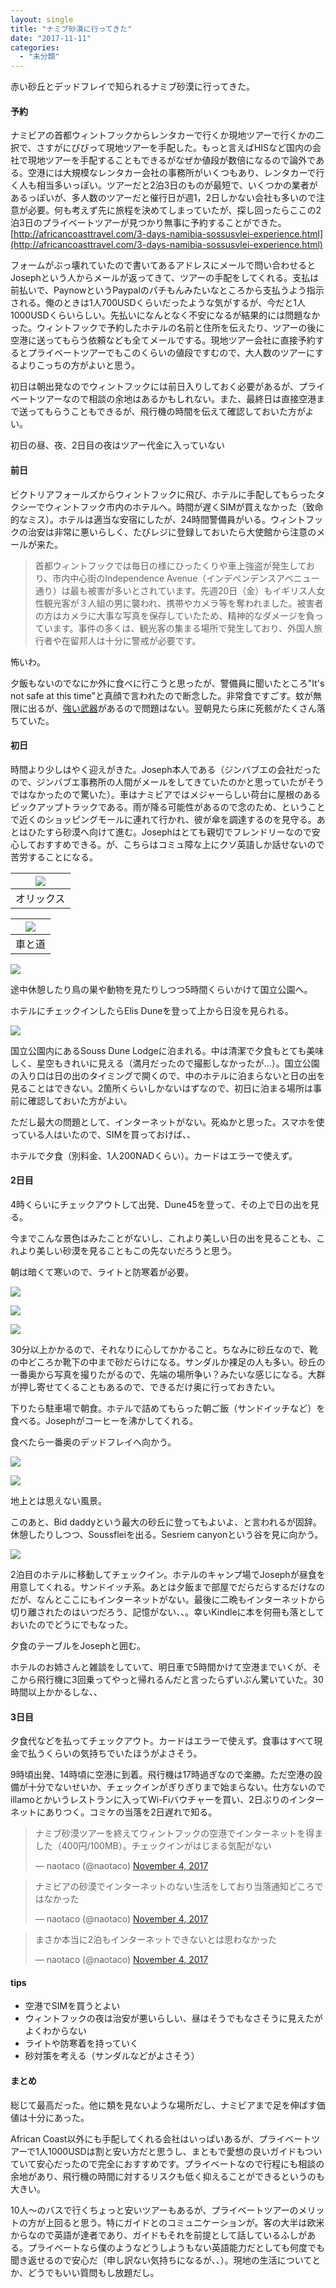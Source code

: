 ```yaml
---
layout: single
title: "ナミブ砂漠に行ってきた"
date: "2017-11-11"
categories: 
  - "未分類"
---
```


赤い砂丘とデッドフレイで知られるナミブ砂漠に行ってきた。

#### 予約

ナミビアの首都ウィントフックからレンタカーで行くか現地ツアーで行くかの二択で、さすがにびびって現地ツアーを手配した。もっと言えばHISなど国内の会社で現地ツアーを手配することもできるがなぜか値段が数倍になるので論外である。空港には大規模なレンタカー会社の事務所がいくつもあり、レンタカーで行く人も相当多いっぽい。ツアーだと2泊3日のものが最短で、いくつかの業者があるっぽいが、多人数のツアーだと催行日が週1，2日しかない会社も多いので注意が必要。何も考えず先に旅程を決めてしまっていたが、探し回ったらここの2泊3日のプライベートツアーが見つかり無事に予約することができた。 [http://africancoasttravel.com/3-days-namibia-sossusvlei-experience.html](http://africancoasttravel.com/3-days-namibia-sossusvlei-experience.html)

フォームがぶっ壊れていたので書いてあるアドレスにメールで問い合わせるとJosephという人からメールが返ってきて、ツアーの手配をしてくれる。支払は前払いで、PaynowというPaypalのパチもんみたいなところから支払うよう指示される。俺のときは1人700USDくらいだったような気がするが、今だと1人1000USDくらいらしい。先払いになんとなく不安になるが結果的には問題なかった。ウィントフックで予約したホテルの名前と住所を伝えたり、ツアーの後に空港に送ってもらう依頼なども全てメールでする。現地ツアー会社に直接予約するとプライベートツアーでもこのくらいの値段ですむので、大人数のツアーにするよりこっちの方がよいと思う。

初日は朝出発なのでウィントフックには前日入りしておく必要があるが、プライベートツアーなので相談の余地はあるかもしれない。また、最終日は直接空港まで送ってもらうこともできるが、飛行機の時間を伝えて確認しておいた方がよい。

初日の昼、夜、2日目の夜はツアー代金に入っていない

#### 前日

ビクトリアフォールズからウィントフックに飛び、ホテルに手配してもらったタクシーでウィントフック市内のホテルへ。時間が遅くSIMが買えなかった（致命的なミス）。ホテルは適当な安宿にしたが、24時間警備員がいる。ウィントフックの治安は非常に悪いらしく、たびレジに登録しておいたら大使館から注意のメールが来た。

> 首都ウィントフックでは毎日の様にひったくりや車上強盗が発生しており、市内中心街のIndependence Avenue（インデペンデンスアベニュー通り）は最も被害が多いとされています。先週20日（金）もイギリス人女性観光客が３人組の男に襲われ、携帯やカメラ等を奪われました。被害者の方はカメラに大事な写真を保存していたため、精神的なダメージを負っています。事件の多くは、観光客の集まる場所で発生しており、外国人旅行者や在留邦人は十分に警戒が必要です。

怖いわ。

夕飯もないのでなにか外に食べに行こうと思ったが、警備員に聞いたところ"It's not safe at this time"と真顔で言われたので断念した。非常食ですごす。蚊が無限に出るが、[強い武器](https://blog.naotaco.com/archives/1770)があるので問題はない。翌朝見たら床に死骸がたくさん落ちていた。

#### 初日

時間より少しはやく迎えがきた。Joseph本人である（ジンバブエの会社だったので、ジンバブエ事務所の人間がメールをしてきていたのかと思っていたがそうではなかったので驚いた）。車はナミビアではメジャーらしい荷台に屋根のあるピックアップトラックである。雨が降る可能性があるので念のため、ということで近くのショッピングモールに連れて行かれ、彼が傘を調達するのを見守る。あとはひたすら砂漠へ向けて進む。Josephはとても親切でフレンドリーなので安心しておすすめできる。が、こちらはコミュ障な上にクソ英語しか話せないので苦労することになる。

| ![](https://blog.naotaco.com/assets/images/posts/2017/11/DSC07855-400x267.jpg) |
|:--:|
|  オリックス |

| ![](https://blog.naotaco.com/assets/images/posts/2017/11/DSC07192-2-400x267.jpg) |
|:--:|
|  車と道 |

[![](https://blog.naotaco.com/assets/images/posts/2017/11/DSC07204-400x267.jpg)](https://blog.naotaco.com/assets/images/posts/2017/11/DSC07204.jpg)

途中休憩したり鳥の巣や動物を見たりしつつ5時間くらいかけて国立公園へ。

ホテルにチェックインしたらElis Duneを登って上から日没を見られる。

[![](https://blog.naotaco.com/assets/images/posts/2017/11/DSC07298-400x267.jpg)](https://blog.naotaco.com/assets/images/posts/2017/11/DSC07298.jpg)

国立公園内にあるSouss Dune Lodgeに泊まれる。中は清潔で夕食もとても美味しく、星空もきれいに見える（満月だったので撮影しなかったが…）。国立公園の入り口は日の出のタイミングで開くので、中のホテルに泊まらないと日の出を見ることはできない。2箇所くらいしかないはずなので、初日に泊まる場所は事前に確認しておいた方がよい。

ただし最大の問題として、インターネットがない。死ぬかと思った。スマホを使っている人はいたので、SIMを買っておけば、、

ホテルで夕食（別料金、1人200NADくらい）。カードはエラーで使えず。

#### 2日目

4時くらいにチェックアウトして出発、Dune45を登って、その上で日の出を見る。

今までこんな景色はみたことがないし、これより美しい日の出を見ることも、これより美しい砂漠を見ることもこの先ないだろうと思う。

朝は暗くて寒いので、ライトと防寒着が必要。

[![](https://blog.naotaco.com/assets/images/posts/2017/11/DSC07445-400x267.jpg)](https://blog.naotaco.com/assets/images/posts/2017/11/DSC07445.jpg)

[![](https://blog.naotaco.com/assets/images/posts/2017/11/DSC07372-400x267.jpg)](https://blog.naotaco.com/assets/images/posts/2017/11/DSC07372.jpg)

[![](https://blog.naotaco.com/assets/images/posts/2017/11/DSC07398-400x267.jpg)](https://blog.naotaco.com/assets/images/posts/2017/11/DSC07398.jpg)

30分以上かかるので、それなりに心してかかること。ちなみに砂丘なので、靴の中どころか靴下の中まで砂だらけになる。サンダルか裸足の人も多い。砂丘の一番奥から写真を撮りたがるので、先端の場所争い？みたいな感じになる。大群が押し寄せてくることもあるので、できるだけ奥に行っておきたい。

下りたら駐車場で朝食。ホテルで詰めてもらった朝ご飯（サンドイッチなど）を食べる。Josephがコーヒーを沸かしてくれる。

食べたら一番奥のデッドフレイへ向かう。

[![](https://blog.naotaco.com/assets/images/posts/2017/11/DSC07539-400x267.jpg)](https://blog.naotaco.com/assets/images/posts/2017/11/DSC07539.jpg)

[![](https://blog.naotaco.com/assets/images/posts/2017/11/DSC07519-400x267.jpg)](https://blog.naotaco.com/assets/images/posts/2017/11/DSC07519.jpg)

地上とは思えない風景。

このあと、Bid daddyという最大の砂丘に登ってもよいよ、と言われるが固辞。休憩したりしつつ、Soussfleiを出る。Sesriem canyonという谷を見に向かう。

[![](https://blog.naotaco.com/assets/images/posts/2017/11/DSC07577-200x300.jpg)](https://blog.naotaco.com/assets/images/posts/2017/11/DSC07577.jpg)

2泊目のホテルに移動してチェックイン。ホテルのキャンプ場でJosephが昼食を用意してくれる。サンドイッチ系。あとは夕飯まで部屋でだらだらするだけなのだが、なんとここにもインターネットがない。最後に二晩もインターネットから切り離されたのはいつだろう、記憶がない、、。幸いKindleに本を何冊も落としておいたのでどうにでもなった。

夕食のテーブルをJosephと囲む。

ホテルのお姉さんと雑談をしていて、明日車で5時間かけて空港までいくが、そこから飛行機に3回乗ってやっと帰れるんだと言ったらずいぶん驚いていた。30時間以上かかるしな、、

#### 3日目

夕食代などを払ってチェックアウト。カードはエラーで使えず。食事はすべて現金で払うくらいの気持ちでいたほうがよさそう。

9時頃出発、14時頃に空港に到着。飛行機は17時過ぎなので楽勝。ただ空港の設備が十分でないせいか、チェックインがぎりぎりまで始まらない。仕方ないのでillamoとかいうレストランに入ってWi-Fiバウチャーを買い、2日ぶりのインターネットにありつく。コミケの当落を2日遅れで知る。

<blockquote class="twitter-tweet" data-lang="en"><p dir="ltr" lang="ja">ナミブ砂漠ツアーを終えてウィントフックの空港でインターネットを得ました（400円/100MB）。チェックインがはじまる気配がない</p>— naotaco (@naotaco) <a href="https://twitter.com/naotaco/status/926786177008410624?ref_src=twsrc%5Etfw">November 4, 2017</a></blockquote>

<script async src="https://platform.twitter.com/widgets.js" charset="utf-8"></script>

<blockquote class="twitter-tweet" data-lang="en"><p dir="ltr" lang="ja">ナミビアの砂漠でインターネットのない生活をしており当落通知どころではなかった</p>— naotaco (@naotaco) <a href="https://twitter.com/naotaco/status/926784793273974784?ref_src=twsrc%5Etfw">November 4, 2017</a></blockquote>

<script async src="https://platform.twitter.com/widgets.js" charset="utf-8"></script>

<blockquote class="twitter-tweet" data-lang="en"><p dir="ltr" lang="ja">まさか本当に2泊もインターネットできないとは思わなかった</p>— naotaco (@naotaco) <a href="https://twitter.com/naotaco/status/926784492294979585?ref_src=twsrc%5Etfw">November 4, 2017</a></blockquote>

<script async src="https://platform.twitter.com/widgets.js" charset="utf-8"></script>

#### tips

- 空港でSIMを買うとよい
- ウィントフックの夜は治安が悪いらしい、昼はそうでもなさそうに見えたがよくわからない
- ライトや防寒着を持っていく
- 砂対策を考える（サンダルなどがよさそう）

#### まとめ

総じて最高だった。他に類を見ないような場所だし、ナミビアまで足を伸ばす価値は十分にあった。

African Coast以外にも手配してくれる会社はいっぱいあるが、プライベートツアーで1人1000USDは割と安い方だと思うし、まともで愛想の良いガイドもついていて安心だったので完全におすすめです。プライベートなので行程にも相談の余地があり、飛行機の時間に対するリスクも低く抑えることができるというのも大きい。

10人～のバスで行くちょっと安いツアーもあるが、プライベートツアーのメリットの方が上回ると思う。特にガイドとのコミュニケーションが。客の大半は欧米からなので英語が達者であり、ガイドもそれを前提として話しているふしがある。プライベートなら僕のようなどうしようもない英語能力だとしても何度でも聞き返せるので安心だ（申し訳ない気持ちになるが、、）。現地の生活についてとか、どうでもいい質問もし放題だし。
